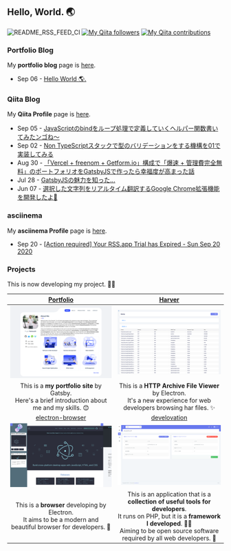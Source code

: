 ## Hello, World. 🌏

![README_RSS_FEED_CI](https://github.com/huuyafwww/huuyafwww/workflows/README_RSS_FEED_CI/badge.svg?branch=master)
[![My Qiita followers](https://qiita-badge.apiapi.app/s/huuya/posts.svg)](http://qiita.com/huuya)
[![My Qiita contributions](https://qiita-badge.apiapi.app/s/huuya/contributions.svg)](http://qiita.com/huuya)

### Portfolio Blog

My **portfolio blog** page is [here](https://huuya.ga/blog).

<!-- blog start -->
- Sep 06 - [Hello World 🌎. ](https://huuya.ga/blog/hello-world-fuya-blog)
<!-- blog end -->

### Qiita Blog

My **Qiita Profile** page is [here](https://qiita.com/huuya).

<!-- qiita start -->
- Sep 05 - [JavaScriptのbindをループ処理で定義していくヘルパー関数書いてみたンゴね〜](https://qiita.com/huuya/items/f69380195a5e0e730b75)
- Sep 02 - [Non TypeScriptスタックで型のバリデーションをする機構を01で実装してみる](https://qiita.com/huuya/items/a133497fa1a7cba192d7)
- Aug 30 - [「Vercel + freenom + Getform.io」構成で「爆速 + 管理費完全無料」のポートフォリオをGatsbyJSで作ったら幸福度が高まった話](https://qiita.com/huuya/items/a52609d5407ad873eaa2)
- Jul 28 - [GatsbyJSの魅力を知った...](https://qiita.com/huuya/items/2028ec526e14b031b17e)
- Jun 07 - [選択した文字列をリアルタイム翻訳するGoogle Chrome拡張機能を開発したよ🥺](https://qiita.com/huuya/items/1d23e77c91506b8c3462)
<!-- qiita end -->

### asciinema

My **asciinema Profile** page is [here](https://asciinema.org/~huuya).

<!-- asciinema start -->
- Sep 20 - [[Action required] Your RSS.app Trial has Expired - Sun Sep 20 2020](https://rss.app)
<!-- asciinema end -->

### Projects

This is now developing my project. 👨‍💻

|[Portfolio](https://huuya.ga/)|[Harver](https://github.com/huuyafwww/harver)|
|:---:|:---:|
|<img src="https://raw.githubusercontent.com/huuyafwww/huuyafwww/master/portfolio_site.png">|<img src="https://raw.githubusercontent.com/huuyafwww/huuyafwww/master/harver.png">|
|This is a **my portfolio site** by Gatsby. <br> Here's a brief introduction about me and my skills. 😊|This is a **HTTP Archive File Viewer** by Electron. <br> It's a new experience for web developers browsing har files. ✨|
|[electron-browser](https://github.com/huuyafwww/electron-browser)|[develovation](https://github.com/huuyafwww/develovation-project)|
|<img src="https://raw.githubusercontent.com/huuyafwww/huuyafwww/master/electron-browser.png" >|<img src="https://raw.githubusercontent.com/huuyafwww/huuyafwww/master/develovation.png">|
|This is a **browser** developing by Electron. <br> It aims to be a modern and beautiful browser for developers. 🙌|This is an application that is a **collection of useful tools for developers**.<br>It runs on PHP, but it is a **framework I developed**. 👨‍💻<br>Aiming to be open source software required by all web developers. 🤝|
